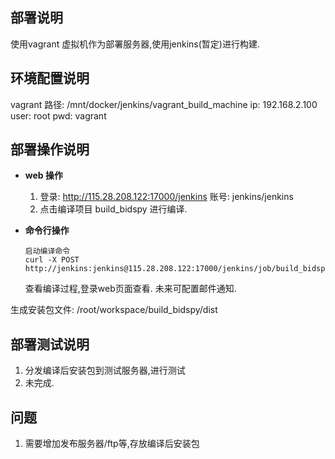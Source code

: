 ## 部署说明
使用vagrant 虚拟机作为部署服务器,使用jenkins(暂定)进行构建.

## 环境配置说明
vagrant 路径: /mnt/docker/jenkins/vagrant_build_machine
ip: 192.168.2.100
user: root
pwd: vagrant


## 部署操作说明
+ **web 操作**
    1. 登录: http://115.28.208.122:17000/jenkins
    账号: jenkins/jenkins
    2. 点击编译项目 build_bidspy 进行编译.

+ **命令行操作**
    ~~~
    启动编译命令
    curl -X POST http://jenkins:jenkins@115.28.208.122:17000/jenkins/job/build_bidspy/build
    ~~~
    
    查看编译过程,登录web页面查看. 未来可配置邮件通知.
    
生成安装包文件: /root/workspace/build_bidspy/dist



## 部署测试说明
1. 分发编译后安装包到测试服务器,进行测试
2. 未完成.

##  问题
1. 需要增加发布服务器/ftp等,存放编译后安装包


